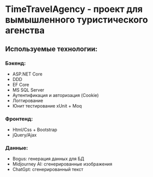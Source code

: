 # TimeTravelAgency - проект для вымышленного туристического агенства
## Используемые технологии: 
### Бэкенд:
- ASP.NET Core
- DDD
- EF Core
- MS SQL Server
- Аутентификация и авторизация (Cookie)
- Логгирование
- Юнит тестирование xUnit + Moq
### Фронтенд:
- Html/Css + Bootstrap
- jQuery/Ajax
### Данные:
- Bogus: генерация данных для БД
- Midjourney AI: сгенерированные изображения
- ChatGpt: сгенерированный текст 
